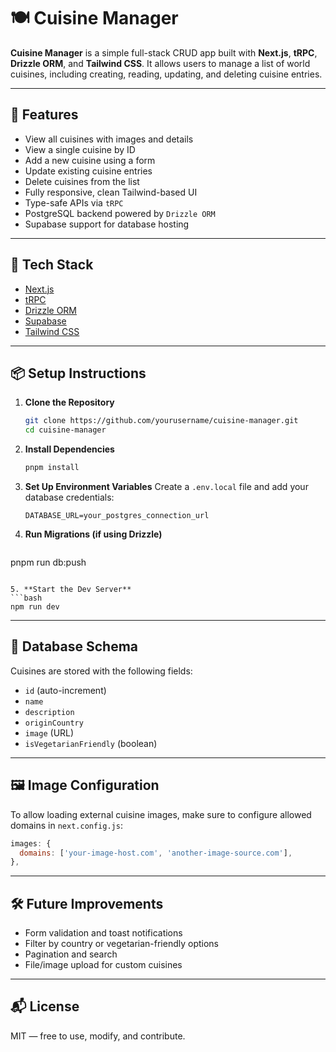 # 🍽️ Cuisine Manager

**Cuisine Manager** is a simple full-stack CRUD app built with **Next.js**, **tRPC**, **Drizzle ORM**, and **Tailwind CSS**. It allows users to manage a list of world cuisines, including creating, reading, updating, and deleting cuisine entries.

---

## 🚀 Features

- View all cuisines with images and details  
- View a single cuisine by ID  
- Add a new cuisine using a form  
- Update existing cuisine entries  
- Delete cuisines from the list  
- Fully responsive, clean Tailwind-based UI  
- Type-safe APIs via `tRPC`  
- PostgreSQL backend powered by `Drizzle ORM`  
- Supabase support for database hosting  

---

## 🧱 Tech Stack

- [Next.js](https://nextjs.org/)
- [tRPC](https://trpc.io/)
- [Drizzle ORM](https://orm.drizzle.team/)
- [Supabase](https://supabase.com/)
- [Tailwind CSS](https://tailwindcss.com/)

---

## 📦 Setup Instructions

1. **Clone the Repository**
   ```bash
   git clone https://github.com/yourusername/cuisine-manager.git
   cd cuisine-manager
   ```

2. **Install Dependencies**
   ```bash
   pnpm install
   ```

3. **Set Up Environment Variables**
   Create a `.env.local` file and add your database credentials:
   ```env
   DATABASE_URL=your_postgres_connection_url
   ```

4. **Run Migrations (if using Drizzle)**
   ```bash
  pnpm run db:push
   ```

5. **Start the Dev Server**
   ```bash
   npm run dev
   ```

---

## 📄 Database Schema

Cuisines are stored with the following fields:

- `id` (auto-increment)
- `name`
- `description`
- `originCountry`
- `image` (URL)
- `isVegetarianFriendly` (boolean)

---

## 🖼️ Image Configuration

To allow loading external cuisine images, make sure to configure allowed domains in `next.config.js`:

```js
images: {
  domains: ['your-image-host.com', 'another-image-source.com'],
},
```

---

## 🛠️ Future Improvements

- Form validation and toast notifications  
- Filter by country or vegetarian-friendly options  
- Pagination and search  
- File/image upload for custom cuisines  

---

## 📬 License

MIT — free to use, modify, and contribute.
